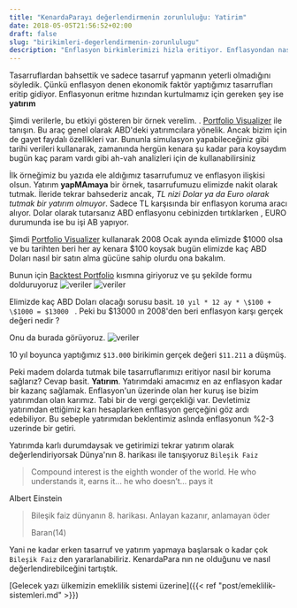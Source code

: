 ```yaml
---
title: "KenardaParayı değerlendirmenin zorunluluğu: Yatirim"
date: 2018-05-05T21:56:52+02:00
draft: false
slug: "birikimleri-degerlendirmenin-zorunlulugu"
description: "Enflasyon birkimlerimizi hizla eritiyor. Enflasyondan nasil kurtuluruz. Paramizin erimemesi icin ne yapmak lazim"
---
```


Tasarruflardan bahsettik ve sadece tasarruf yapmanın yeterli olmadığını söyledik. Çünkü enflasyon denen ekonomik faktör yaptığımız tasarrufları eritip gidiyor. Enflasyonun eritme hızından kurtulmamız için gereken şey ise **yatırım**

Şimdi verilerle, bu etkiyi gösteren bir örnek verelim.
. [Portfolio Visualizer](https://www.portfoliovisualizer.com) ile tanışın. Bu araç genel olarak ABD'deki yatırımcılara yönelik. Ancak bizim için de gayet faydalı özellikleri var. Bununla simulasyon yapabileceğiniz gibi tarihi verileri kullanarak, zamanında hergün kenara şu kadar para koysaydım bugün kaç param vardı gibi ah-vah analizleri için de kullanabilirsiniz

İlk örneğimiz bu yazıda ele aldığımız tasarrufumuz ve enflasyon ilişkisi olsun. Yatırım **yapMAmaya** bir örnek, tasarrufumuzu elimizde nakit olarak tutmak. İleride tekrar bahsederiz ancak, *TL nizi Dolar ya da Euro olarak tutmak bir yatırım olmuyor*. Sadece TL karşısında bir enflasyon koruma aracı alıyor. Dolar olarak tutarsanız ABD enflasyonu cebinizden tırtıklarken , EURO durumunda ise  bu işi AB yapıyor.

Şimdi [Portfolio Visualizer](https://www.portfoliovisualizer.com) kullanarak 2008 Ocak ayında elimizde \$1000 olsa ve bu tarihten beri her ay kenara \$100 koysak bugün elimizde kaç ABD Doları nasıl bir satın alma gücüne sahip olurdu ona bakalım.

Bunun için [Backtest Portfolio](https://www.portfoliovisualizer.com/backtest-portfolio) kısmına giriyoruz ve şu şekilde formu dolduruyoruz
![veriler](/img/yatirimlar/pv1.png)
![veriler](/img/yatirimlar/pv2.png)

Elimizde kaç ABD Doları olacağı sorusu basit. `10 yıl * 12 ay * \$100 + \$1000 = $13000 ` . Peki bu \$13000 ın 2008'den beri enflasyon karşı gerçek değeri nedir ?

Onu da burada görüyoruz.
![veriler](/img/yatirimlar/pv3.png)

10 yıl boyunca yaptığımız `$13.000` birikimin gerçek değeri `$11.211` a düşmüş.

Peki madem dolarda tutmak bile tasarruflarımızı eritiyor nasıl bir koruma sağlarız? Cevap basit. **Yatırım**.
Yatırımdaki amacımız en az enflasyon kadar bir kazanç sağlamak. Enflasyon'un üzerinde olan her kuruş ise bizim yatırımdan olan karımız. Tabi bir de vergi gerçekliği var. Devletimiz yatırımdan ettiğimiz karı hesaplarken enflasyon gerçeğini göz ardı edebiliyor. Bu sebeple yatırımıdan beklentimiz aslında enflasyonun %2-3 uzerinde bir getiri.

Yatırımda karlı durumdaysak ve getirimizi tekrar yatırım olarak değerlendiriyorsak Dünya'nın 8. harikası ile tanışıyoruz
`Bileşik Faiz`

> Compound interest is the eighth wonder of the world. He who understands it, earns it... he who doesn’t... pays it
>   
Albert Einstein

> Bileşik faiz dünyanın 8. harikası. Anlayan kazanır, anlamayan öder
>
> Baran(14)

Yani ne kadar erken tasarruf ve yatırım yapmaya başlarsak o kadar çok `Bileşik Faiz` den yararlanabiliriz.
KenardaPara nın ne olduğunu ve nasıl değerlendirebilceğini tartıştık.

[Gelecek yazı ülkemizin emeklilik sistemi üzerine]({{< ref "post/emeklilik-sistemleri.md" >}})
